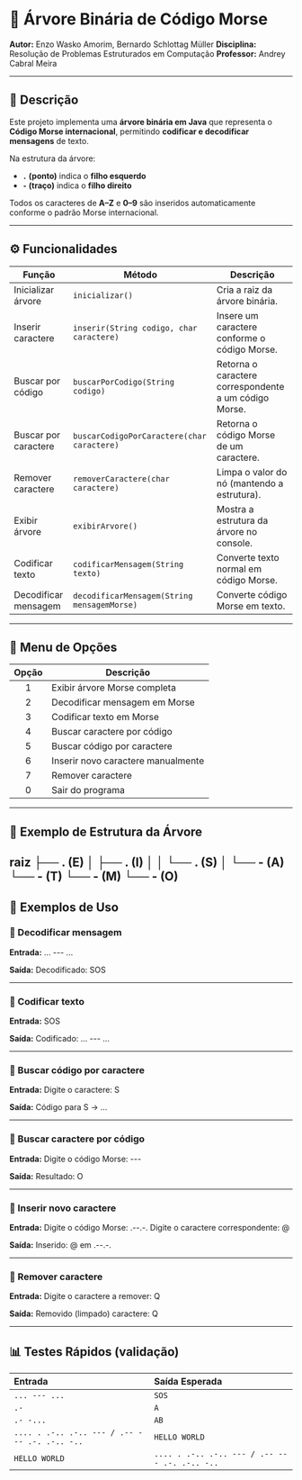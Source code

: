 # 🌲 Árvore Binária de Código Morse  
**Autor:** Enzo Wasko Amorim, Bernardo Schlottag Müller
**Disciplina:** Resolução de Problemas Estruturados em Computação
**Professor:** Andrey Cabral Meira

---

## 📘 Descrição

Este projeto implementa uma **árvore binária em Java** que representa o **Código Morse internacional**, permitindo **codificar e decodificar mensagens** de texto.  

Na estrutura da árvore:
- **`.` (ponto)** indica o **filho esquerdo**  
- **`-` (traço)** indica o **filho direito**  

Todos os caracteres de **A–Z** e **0–9** são inseridos automaticamente conforme o padrão Morse internacional.

---

## ⚙️ Funcionalidades

| Função | Método | Descrição |
|--------|---------|-----------|
| Inicializar árvore | `inicializar()` | Cria a raiz da árvore binária. |
| Inserir caractere | `inserir(String codigo, char caractere)` | Insere um caractere conforme o código Morse. |
| Buscar por código | `buscarPorCodigo(String codigo)` | Retorna o caractere correspondente a um código Morse. |
| Buscar por caractere | `buscarCodigoPorCaractere(char caractere)` | Retorna o código Morse de um caractere. |
| Remover caractere | `removerCaractere(char caractere)` | Limpa o valor do nó (mantendo a estrutura). |
| Exibir árvore | `exibirArvore()` | Mostra a estrutura da árvore no console. |
| Codificar texto | `codificarMensagem(String texto)` | Converte texto normal em código Morse. |
| Decodificar mensagem | `decodificarMensagem(String mensagemMorse)` | Converte código Morse em texto. |

---

## 🧭 Menu de Opções

| Opção | Descrição |
|:------:|------------|
| 1 | Exibir árvore Morse completa |
| 2 | Decodificar mensagem em Morse |
| 3 | Codificar texto em Morse |
| 4 | Buscar caractere por código |
| 5 | Buscar código por caractere |
| 6 | Inserir novo caractere manualmente |
| 7 | Remover caractere |
| 0 | Sair do programa |

---

## 🌳 Exemplo de Estrutura da Árvore
raiz
 ├── . (E)
 │    ├── . (I)
 │    │    └── . (S)
 │    └── - (A)
 └── - (T)
      └── - (M)
           └── - (O)
---

## 🧩 Exemplos de Uso

### 🔹 Decodificar mensagem
**Entrada:** ... --- ...

**Saída:** Decodificado: SOS

---

### 🔹 Codificar texto
**Entrada:** SOS

**Saída:** Codificado: ... --- ...

---

### 🔹 Buscar código por caractere
**Entrada:** Digite o caractere: S

**Saída:** Código para S -> ...

---

### 🔹 Buscar caractere por código
**Entrada:** Digite o código Morse: ---

**Saída:** Resultado: O

---

### 🔹 Inserir novo caractere
**Entrada:** Digite o código Morse: .--.-.
Digite o caractere correspondente: @

**Saída:** Inserido: @ em .--.-.

---

### 🔹 Remover caractere
**Entrada:** Digite o caractere a remover: Q

**Saída:** Removido (limpado) caractere: Q

---

## 📊 Testes Rápidos (validação)

| Entrada | Saída Esperada |
|:--------|:----------------|
| `... --- ...` | `SOS` |
| `.-` | `A` |
| `.- -...` | `AB` |
| `.... . .-.. .-.. --- / .-- --- .-. .-.. -..` | `HELLO WORLD` |
| `HELLO WORLD` | `.... . .-.. .-.. --- / .-- --- .-. .-.. -..` |

